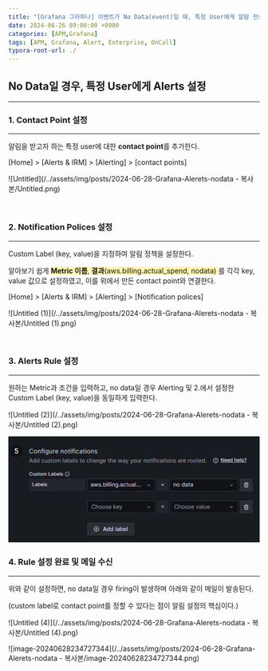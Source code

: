 ```yaml
---
title: "[Grafana 그라파나] 이벤트가 No Data(event)일 때, 특정 User에게 알람 전송"
date: 2024-06-26 09:00:00 +0900
categories: [APM,Grafana]
tags: [APM, Grafana, Alert, Enterprise, OnCall]
typora-root-url: ./
---
```


## **No Data일 경우, 특정 User에게 Alerts 설정**

---

### **1. Contact Point 설정**

---

알림을 받고자 하는 특정 user에 대한 **contact point**를 추가한다. 

[Home] > [Alerts & IRM] > [Alerting] > [contact points]

![Untitled](/../assets/img/posts/2024-06-28-Grafana-Alerets-nodata - 복사본/Untitled.png)

<br/>

### **2. Notification Polices 설정**

---

Custom Label (key, value)을 지정하여 알림 정책을 설정한다.

알아보기 쉽게 <span style='background-color:#fff5b1'>**Metric 이름**, **결과**(aws.billing.actual_spend, nodata) </span>를 각각 key, value 값으로 설정하였고, 이를 위에서 만든 contact point와 연결한다.

[Home] > [Alerts & IRM] > [Alerting] > [Notification polices]

![Untitled (1)](/../assets/img/posts/2024-06-28-Grafana-Alerets-nodata - 복사본/Untitled (1).png)

<br/>

### **3. Alerts Rule 설정**

---

원하는 Metric과 조건을 입력하고, no data일 경우 Alerting 및 2.에서 설정한 Custom Label (key, value)을 동일하게 입력한다.

![Untitled (2)](/../assets/img/posts/2024-06-28-Grafana-Alerets-nodata - 복사본/Untitled (2).png)

<img src="/../assets/img/posts/2024-06-28-Grafana-Alerets-nodata - 복사본/Untitled (3).png" alt="Untitled (3)" style="zoom:67%;" />

<br/>

### **4. Rule 설정 완료 및 메일 수신**

---

위와 같이 설정하면, no data일 경우 firing이 발생하며 아래와 같이 메일이 발송된다.

(custom label로 contact point를 정할 수 있다는 점이 알림 설정의 핵심이다.)

![Untitled (4)](/../assets/img/posts/2024-06-28-Grafana-Alerets-nodata - 복사본/Untitled (4).png)

![image-20240628234727344](/../assets/img/posts/2024-06-28-Grafana-Alerets-nodata - 복사본/image-20240628234727344.png)

<br/>
